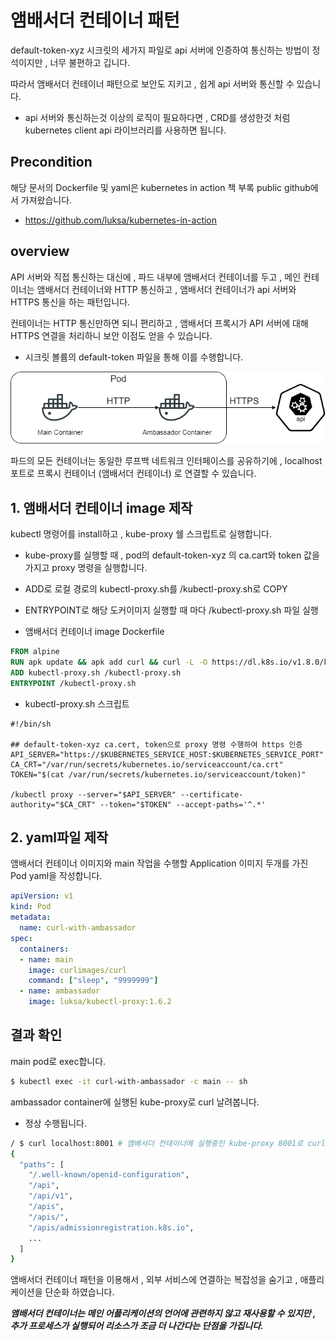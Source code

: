# 앰배서더 컨테이너 패턴
default-token-xyz 시크릿의 세가지 파일로 api 서버에 인증하여 통신하는 방법이 정석이지만 , 너무 불편하고 깁니다.

따라서 앰배서더 컨테이너 패턴으로 보안도 지키고 , 쉽게 api 서버와 통신할 수 있습니다.
- api 서버와 통신하는것 이상의 로직이 필요하다면 , CRD를 생성한것 처럼 kubernetes client api 라이브러리를 사용하면 됩니다.

## Precondition
해당 문서의 Dockerfile 및 yaml은 kubernetes in action 책 부록 public github에서 가져왔습니다.
- https://github.com/luksa/kubernetes-in-action

## overview
API 서버와 직접 통신하는 대신에 , 파드 내부에 앰배서더 컨테이너를 두고 , 메인 컨테이너는 앰배서더 컨테이너와 HTTP 통신하고 , 앰배서더 컨테이너가 api 서버와 
HTTPS 통신을 하는 패턴입니다.

컨테이너는 HTTP 통신만하면 되니 편리하고 , 앰배서더 프록시가 API 서버에 대해 HTTPS 연결을 처리하니 보안 이점도 얻을 수 있습니다.
- 시크릿 볼륨의 default-token 파일을 통해 이를 수행합니다.

![amber_container_pa][amber_container_pa]

[amber_container_pa]:./images/amber_container_pa.png

파드의 모든 컨테이너는 동일한 루프백 네트워크 인터페이스를 공유하기에 , localhost 포트로 프록시 컨테이너 (앰배서더 컨테이너) 로 연결할 수 있습니다.

## 1. 앰배서더 컨테이너 image 제작
kubectl 명령어를 install하고 , kube-proxy 쉘 스크립트로 실행합니다.
- kube-proxy를 실행할 때 , pod의 default-token-xyz 의 ca.cart와 token 값을 가지고 proxy 명령을 실행합니다.
- ADD로 로컬 경로의 kubectl-proxy.sh를 /kubectl-proxy.sh로 COPY
- ENTRYPOINT로 해당 도커이미지 실행할 때 마다 /kubectl-proxy.sh 파일 실행

- 앰배서더 컨테이너 image Dockerfile
```Dockerfile
FROM alpine
RUN apk update && apk add curl && curl -L -O https://dl.k8s.io/v1.8.0/kubernetes-client-linux-amd64.tar.gz && tar zvxf kubernetes-client-linux-amd64.tar.gz kubernetes/client/bin/kubectl && mv kubernetes/client/bin/kubectl / && rm -rf kubernetes && rm -f kubernetes-client-linux-amd64.tar.gz
ADD kubectl-proxy.sh /kubectl-proxy.sh 
ENTRYPOINT /kubectl-proxy.sh
```

- kubectl-proxy.sh 스크립트
```shell
#!/bin/sh

## default-token-xyz ca.cert, token으로 proxy 명령 수행하여 https 인증
API_SERVER="https://$KUBERNETES_SERVICE_HOST:$KUBERNETES_SERVICE_PORT"
CA_CRT="/var/run/secrets/kubernetes.io/serviceaccount/ca.crt" 
TOKEN="$(cat /var/run/secrets/kubernetes.io/serviceaccount/token)"

/kubectl proxy --server="$API_SERVER" --certificate-authority="$CA_CRT" --token="$TOKEN" --accept-paths='^.*'
```

## 2. yaml파일 제작
앰배서더 컨테이너 이미지와 main 작업을 수행할 Application 이미지 두개를 가진 Pod yaml을 작성합니다.
```yaml
apiVersion: v1
kind: Pod
metadata:
  name: curl-with-ambassador
spec:
  containers:
  - name: main
    image: curlimages/curl
    command: ["sleep", "9999999"]
  - name: ambassador
    image: luksa/kubectl-proxy:1.6.2
```

## 결과 확인
main pod로 exec합니다.
```bash
$ kubectl exec -it curl-with-ambassador -c main -- sh  
```

ambassador container에 실행된 kube-proxy로 curl 날려봅니다.
- 정상 수행됩니다.
```bash
/ $ curl localhost:8001 # 앰배서더 컨테이너에 실행중인 kube-proxy 8001로 curl 요청
{
  "paths": [
    "/.well-known/openid-configuration",
    "/api",
    "/api/v1",
    "/apis",
    "/apis/",
    "/apis/admissionregistration.k8s.io",
    ...
  ]
}
```

앰배서더 컨테이너 패턴을 이용해서 , 외부 서비스에 연결하는 복잡성을 숨기고 , 애플리케이션을 단순화 하였습니다.

***앰배서더 컨테이너는 메인 어플리케이션의 언어에 관련하지 않고 재사용할 수 있지만 , 추가 프로세스가 실행되어 리소스가 조금 더 나간다는 단점을 가집니다.***